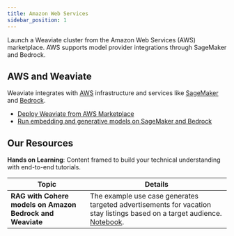 ```yaml
---
title: Amazon Web Services
sidebar_position: 1
---
```


Launch a Weaviate cluster from the Amazon Web Services (AWS) marketplace. AWS supports model provider integrations through SageMaker and Bedrock.

## AWS and Weaviate
Weaviate integrates with [AWS](https://aws.amazon.com/) infrastructure and services like [SageMaker](https://aws.amazon.com/sagemaker/) and [Bedrock](https://aws.amazon.com/bedrock/).

* [Deploy Weaviate from AWS Marketplace](/developers/weaviate/installation/aws-marketplace)
* [Run embedding and generative models on SageMaker and Bedrock](/developers/weaviate/model-providers/aws)

## Our Resources 
**Hands on Learning**: Content framed to build your technical understanding with end-to-end tutorials.

| Topic | Details |
| --- | --- |
| **RAG with Cohere models on Amazon Bedrock and Weaviate** | The example use case generates targeted advertisements for vacation stay listings based on a target audience. [Notebook](https://github.com/weaviate/recipes/blob/main/integrations/cloud-hyperscalers/aws/RAG_Cohere_Weaviate_v4_client.ipynb).
